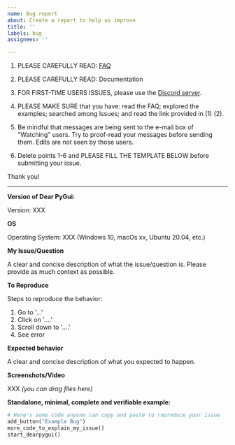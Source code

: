 ```yaml
---
name: Bug report
about: Create a report to help us improve
title: ''
labels: bug
assignees: ''

---
```


1. PLEASE CAREFULLY READ: [FAQ](https://github.com/RaylockLLC/DearPyGui/wiki/FAQ)

2. PLEASE CAREFULLY READ: Documentation

3. FOR FIRST-TIME USERS ISSUES,  please use the [Discord server](https://discord.com/channels/736279277242417272/736279277242417275).

4. PLEASE MAKE SURE that you have: read the FAQ; explored the examples; searched among Issues; and read the link provided in (1) (2).

5. Be mindful that messages are being sent to the e-mail box of "Watching" users. Try to proof-read your messages before sending them. Edits are not seen by those users.

6. Delete points 1-6 and PLEASE FILL THE TEMPLATE BELOW before submitting your issue.

Thank you!

----

**Version of Dear PyGui:**

Version: XXX

**OS**

Operating System: XXX (Windows 10, macOs xx, Ubuntu 20.04, etc.)

**My Issue/Question**

A clear and concise description of what the issue/question is. Please provide as much context as possible.

**To Reproduce**

Steps to reproduce the behavior:
1. Go to '...'
2. Click on '....'
3. Scroll down to '....'
4. See error

**Expected behavior**

A clear and concise description of what you expected to happen.

**Screenshots/Video**

XXX _(you can drag files here)_

**Standalone, minimal, complete and verifiable example:**

```python
# Here's some code anyone can copy and paste to reproduce your issue
add_button("Example Bug")
more_code_to_explain_my_issue()
start_dearpygui()
```
